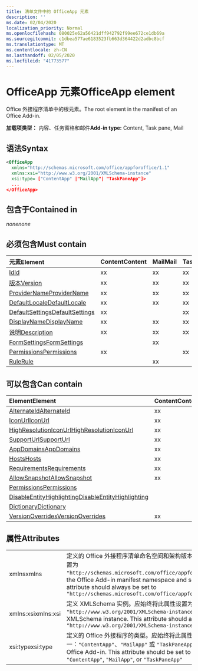 ```yaml
---
title: 清单文件中的 OfficeApp 元素
description: ''
ms.date: 02/04/2020
localization_priority: Normal
ms.openlocfilehash: 080025e62a56421dff942792f99ee672ce1db69a
ms.sourcegitcommit: c1dbea577ae6183523fb663d364422d2adbc8bcf
ms.translationtype: MT
ms.contentlocale: zh-CN
ms.lasthandoff: 02/05/2020
ms.locfileid: "41773577"
---
```

# <a name="officeapp-element"></a><span data-ttu-id="fa9f9-102">OfficeApp 元素</span><span class="sxs-lookup"><span data-stu-id="fa9f9-102">OfficeApp element</span></span>

<span data-ttu-id="fa9f9-103">Office 外接程序清单中的根元素。</span><span class="sxs-lookup"><span data-stu-id="fa9f9-103">The root element in the manifest of an Office Add-in.</span></span>

<span data-ttu-id="fa9f9-104">**加载项类型：** 内容、任务窗格和邮件</span><span class="sxs-lookup"><span data-stu-id="fa9f9-104">**Add-in type:** Content, Task pane, Mail</span></span>

## <a name="syntax"></a><span data-ttu-id="fa9f9-105">语法</span><span class="sxs-lookup"><span data-stu-id="fa9f9-105">Syntax</span></span>

```XML
<OfficeApp 
  xmlns="http://schemas.microsoft.com/office/appforoffice/1.1" 
  xmlns:xsi="http://www.w3.org/2001/XMLSchema-instance" 
  xsi:type= ["ContentApp" |"MailApp"| "TaskPaneApp"]>
  ...
</OfficeApp>
```

## <a name="contained-in"></a><span data-ttu-id="fa9f9-106">包含于</span><span class="sxs-lookup"><span data-stu-id="fa9f9-106">Contained in</span></span>

 <span data-ttu-id="fa9f9-107">_none_</span><span class="sxs-lookup"><span data-stu-id="fa9f9-107">_none_</span></span>

## <a name="must-contain"></a><span data-ttu-id="fa9f9-108">必须包含</span><span class="sxs-lookup"><span data-stu-id="fa9f9-108">Must contain</span></span>

|<span data-ttu-id="fa9f9-109">**元素**</span><span class="sxs-lookup"><span data-stu-id="fa9f9-109">**Element**</span></span>|<span data-ttu-id="fa9f9-110">**Content**</span><span class="sxs-lookup"><span data-stu-id="fa9f9-110">**Content**</span></span>|<span data-ttu-id="fa9f9-111">**Mail**</span><span class="sxs-lookup"><span data-stu-id="fa9f9-111">**Mail**</span></span>|<span data-ttu-id="fa9f9-112">**TaskPane**</span><span class="sxs-lookup"><span data-stu-id="fa9f9-112">**TaskPane**</span></span>|
|:-----|:-----|:-----|:-----|
|[<span data-ttu-id="fa9f9-113">Id</span><span class="sxs-lookup"><span data-stu-id="fa9f9-113">Id</span></span>](id.md)|<span data-ttu-id="fa9f9-114">x</span><span class="sxs-lookup"><span data-stu-id="fa9f9-114">x</span></span>|<span data-ttu-id="fa9f9-115">x</span><span class="sxs-lookup"><span data-stu-id="fa9f9-115">x</span></span>|<span data-ttu-id="fa9f9-116">x</span><span class="sxs-lookup"><span data-stu-id="fa9f9-116">x</span></span>|
|[<span data-ttu-id="fa9f9-117">版本</span><span class="sxs-lookup"><span data-stu-id="fa9f9-117">Version</span></span>](version.md)|<span data-ttu-id="fa9f9-118">x</span><span class="sxs-lookup"><span data-stu-id="fa9f9-118">x</span></span>|<span data-ttu-id="fa9f9-119">x</span><span class="sxs-lookup"><span data-stu-id="fa9f9-119">x</span></span>|<span data-ttu-id="fa9f9-120">x</span><span class="sxs-lookup"><span data-stu-id="fa9f9-120">x</span></span>|
|[<span data-ttu-id="fa9f9-121">ProviderName</span><span class="sxs-lookup"><span data-stu-id="fa9f9-121">ProviderName</span></span>](providername.md)|<span data-ttu-id="fa9f9-122">x</span><span class="sxs-lookup"><span data-stu-id="fa9f9-122">x</span></span>|<span data-ttu-id="fa9f9-123">x</span><span class="sxs-lookup"><span data-stu-id="fa9f9-123">x</span></span>|<span data-ttu-id="fa9f9-124">x</span><span class="sxs-lookup"><span data-stu-id="fa9f9-124">x</span></span>|
|[<span data-ttu-id="fa9f9-125">DefaultLocale</span><span class="sxs-lookup"><span data-stu-id="fa9f9-125">DefaultLocale</span></span>](defaultlocale.md)|<span data-ttu-id="fa9f9-126">x</span><span class="sxs-lookup"><span data-stu-id="fa9f9-126">x</span></span>|<span data-ttu-id="fa9f9-127">x</span><span class="sxs-lookup"><span data-stu-id="fa9f9-127">x</span></span>|<span data-ttu-id="fa9f9-128">x</span><span class="sxs-lookup"><span data-stu-id="fa9f9-128">x</span></span>|
|[<span data-ttu-id="fa9f9-129">DefaultSettings</span><span class="sxs-lookup"><span data-stu-id="fa9f9-129">DefaultSettings</span></span>](defaultsettings.md)|<span data-ttu-id="fa9f9-130">x</span><span class="sxs-lookup"><span data-stu-id="fa9f9-130">x</span></span>||<span data-ttu-id="fa9f9-131">x</span><span class="sxs-lookup"><span data-stu-id="fa9f9-131">x</span></span>|
|[<span data-ttu-id="fa9f9-132">DisplayName</span><span class="sxs-lookup"><span data-stu-id="fa9f9-132">DisplayName</span></span>](displayname.md)|<span data-ttu-id="fa9f9-133">x</span><span class="sxs-lookup"><span data-stu-id="fa9f9-133">x</span></span>|<span data-ttu-id="fa9f9-134">x</span><span class="sxs-lookup"><span data-stu-id="fa9f9-134">x</span></span>|<span data-ttu-id="fa9f9-135">x</span><span class="sxs-lookup"><span data-stu-id="fa9f9-135">x</span></span>|
|[<span data-ttu-id="fa9f9-136">说明</span><span class="sxs-lookup"><span data-stu-id="fa9f9-136">Description</span></span>](description.md)|<span data-ttu-id="fa9f9-137">x</span><span class="sxs-lookup"><span data-stu-id="fa9f9-137">x</span></span>|<span data-ttu-id="fa9f9-138">x</span><span class="sxs-lookup"><span data-stu-id="fa9f9-138">x</span></span>|<span data-ttu-id="fa9f9-139">x</span><span class="sxs-lookup"><span data-stu-id="fa9f9-139">x</span></span>|
|[<span data-ttu-id="fa9f9-140">FormSettings</span><span class="sxs-lookup"><span data-stu-id="fa9f9-140">FormSettings</span></span>](formsettings.md)||<span data-ttu-id="fa9f9-141">x</span><span class="sxs-lookup"><span data-stu-id="fa9f9-141">x</span></span>||
|[<span data-ttu-id="fa9f9-142">Permissions</span><span class="sxs-lookup"><span data-stu-id="fa9f9-142">Permissions</span></span>](permissions.md)|<span data-ttu-id="fa9f9-143">x</span><span class="sxs-lookup"><span data-stu-id="fa9f9-143">x</span></span>||<span data-ttu-id="fa9f9-144">x</span><span class="sxs-lookup"><span data-stu-id="fa9f9-144">x</span></span>|
|[<span data-ttu-id="fa9f9-145">Rule</span><span class="sxs-lookup"><span data-stu-id="fa9f9-145">Rule</span></span>](rule.md)||<span data-ttu-id="fa9f9-146">x</span><span class="sxs-lookup"><span data-stu-id="fa9f9-146">x</span></span>||

## <a name="can-contain"></a><span data-ttu-id="fa9f9-147">可以包含</span><span class="sxs-lookup"><span data-stu-id="fa9f9-147">Can contain</span></span>

|<span data-ttu-id="fa9f9-148">**Element**</span><span class="sxs-lookup"><span data-stu-id="fa9f9-148">**Element**</span></span>|<span data-ttu-id="fa9f9-149">**Content**</span><span class="sxs-lookup"><span data-stu-id="fa9f9-149">**Content**</span></span>|<span data-ttu-id="fa9f9-150">**Mail**</span><span class="sxs-lookup"><span data-stu-id="fa9f9-150">**Mail**</span></span>|<span data-ttu-id="fa9f9-151">**TaskPane**</span><span class="sxs-lookup"><span data-stu-id="fa9f9-151">**TaskPane**</span></span>|
|:-----|:-----|:-----|:-----|
|[<span data-ttu-id="fa9f9-152">AlternateId</span><span class="sxs-lookup"><span data-stu-id="fa9f9-152">AlternateId</span></span>](alternateid.md)|<span data-ttu-id="fa9f9-153">x</span><span class="sxs-lookup"><span data-stu-id="fa9f9-153">x</span></span>|<span data-ttu-id="fa9f9-154">x</span><span class="sxs-lookup"><span data-stu-id="fa9f9-154">x</span></span>|<span data-ttu-id="fa9f9-155">x</span><span class="sxs-lookup"><span data-stu-id="fa9f9-155">x</span></span>|
|[<span data-ttu-id="fa9f9-156">IconUrl</span><span class="sxs-lookup"><span data-stu-id="fa9f9-156">IconUrl</span></span>](iconurl.md)|<span data-ttu-id="fa9f9-157">x</span><span class="sxs-lookup"><span data-stu-id="fa9f9-157">x</span></span>|<span data-ttu-id="fa9f9-158">x</span><span class="sxs-lookup"><span data-stu-id="fa9f9-158">x</span></span>|<span data-ttu-id="fa9f9-159">x</span><span class="sxs-lookup"><span data-stu-id="fa9f9-159">x</span></span>|
|[<span data-ttu-id="fa9f9-160">HighResolutionIconUrl</span><span class="sxs-lookup"><span data-stu-id="fa9f9-160">HighResolutionIconUrl</span></span>](highresolutioniconurl.md)|<span data-ttu-id="fa9f9-161">x</span><span class="sxs-lookup"><span data-stu-id="fa9f9-161">x</span></span>|<span data-ttu-id="fa9f9-162">x</span><span class="sxs-lookup"><span data-stu-id="fa9f9-162">x</span></span>|<span data-ttu-id="fa9f9-163">x</span><span class="sxs-lookup"><span data-stu-id="fa9f9-163">x</span></span>|
|[<span data-ttu-id="fa9f9-164">SupportUrl</span><span class="sxs-lookup"><span data-stu-id="fa9f9-164">SupportUrl</span></span>](supporturl.md)|<span data-ttu-id="fa9f9-165">x</span><span class="sxs-lookup"><span data-stu-id="fa9f9-165">x</span></span>|<span data-ttu-id="fa9f9-166">x</span><span class="sxs-lookup"><span data-stu-id="fa9f9-166">x</span></span>|<span data-ttu-id="fa9f9-167">x</span><span class="sxs-lookup"><span data-stu-id="fa9f9-167">x</span></span>|
|[<span data-ttu-id="fa9f9-168">AppDomains</span><span class="sxs-lookup"><span data-stu-id="fa9f9-168">AppDomains</span></span>](appdomains.md)|<span data-ttu-id="fa9f9-169">x</span><span class="sxs-lookup"><span data-stu-id="fa9f9-169">x</span></span>|<span data-ttu-id="fa9f9-170">x</span><span class="sxs-lookup"><span data-stu-id="fa9f9-170">x</span></span>|<span data-ttu-id="fa9f9-171">x</span><span class="sxs-lookup"><span data-stu-id="fa9f9-171">x</span></span>|
|[<span data-ttu-id="fa9f9-172">Hosts</span><span class="sxs-lookup"><span data-stu-id="fa9f9-172">Hosts</span></span>](hosts.md)|<span data-ttu-id="fa9f9-173">x</span><span class="sxs-lookup"><span data-stu-id="fa9f9-173">x</span></span>|<span data-ttu-id="fa9f9-174">x</span><span class="sxs-lookup"><span data-stu-id="fa9f9-174">x</span></span>|<span data-ttu-id="fa9f9-175">x</span><span class="sxs-lookup"><span data-stu-id="fa9f9-175">x</span></span>|
|[<span data-ttu-id="fa9f9-176">Requirements</span><span class="sxs-lookup"><span data-stu-id="fa9f9-176">Requirements</span></span>](requirements.md)|<span data-ttu-id="fa9f9-177">x</span><span class="sxs-lookup"><span data-stu-id="fa9f9-177">x</span></span>|<span data-ttu-id="fa9f9-178">x</span><span class="sxs-lookup"><span data-stu-id="fa9f9-178">x</span></span>|<span data-ttu-id="fa9f9-179">x</span><span class="sxs-lookup"><span data-stu-id="fa9f9-179">x</span></span>|
|[<span data-ttu-id="fa9f9-180">AllowSnapshot</span><span class="sxs-lookup"><span data-stu-id="fa9f9-180">AllowSnapshot</span></span>](allowsnapshot.md)|<span data-ttu-id="fa9f9-181">x</span><span class="sxs-lookup"><span data-stu-id="fa9f9-181">x</span></span>|||
|[<span data-ttu-id="fa9f9-182">Permissions</span><span class="sxs-lookup"><span data-stu-id="fa9f9-182">Permissions</span></span>](permissions.md)||<span data-ttu-id="fa9f9-183">x</span><span class="sxs-lookup"><span data-stu-id="fa9f9-183">x</span></span>||
|[<span data-ttu-id="fa9f9-184">DisableEntityHighlighting</span><span class="sxs-lookup"><span data-stu-id="fa9f9-184">DisableEntityHighlighting</span></span>](disableentityhighlighting.md)||<span data-ttu-id="fa9f9-185">x</span><span class="sxs-lookup"><span data-stu-id="fa9f9-185">x</span></span>||
|[<span data-ttu-id="fa9f9-186">Dictionary</span><span class="sxs-lookup"><span data-stu-id="fa9f9-186">Dictionary</span></span>](dictionary.md)|||<span data-ttu-id="fa9f9-187">x</span><span class="sxs-lookup"><span data-stu-id="fa9f9-187">x</span></span>|
|[<span data-ttu-id="fa9f9-188">VersionOverrides</span><span class="sxs-lookup"><span data-stu-id="fa9f9-188">VersionOverrides</span></span>](versionoverrides.md)|<span data-ttu-id="fa9f9-189">x</span><span class="sxs-lookup"><span data-stu-id="fa9f9-189">x</span></span>|<span data-ttu-id="fa9f9-190">x</span><span class="sxs-lookup"><span data-stu-id="fa9f9-190">x</span></span>|<span data-ttu-id="fa9f9-191">x</span><span class="sxs-lookup"><span data-stu-id="fa9f9-191">x</span></span>|

## <a name="attributes"></a><span data-ttu-id="fa9f9-192">属性</span><span class="sxs-lookup"><span data-stu-id="fa9f9-192">Attributes</span></span>

|||
|:-----|:-----|
|<span data-ttu-id="fa9f9-193">xmlns</span><span class="sxs-lookup"><span data-stu-id="fa9f9-193">xmlns</span></span>|<span data-ttu-id="fa9f9-p101">定义的 Office 外接程序清单命名空间和架构版本。应始终将此属性设置为 `"http://schemas.microsoft.com/office/appforoffice/1.1"`</span><span class="sxs-lookup"><span data-stu-id="fa9f9-p101">Defines the Office Add-in manifest namespace and schema version. This attribute should always be set to  `"http://schemas.microsoft.com/office/appforoffice/1.1"`</span></span>|
|<span data-ttu-id="fa9f9-196">xmlns:xsi</span><span class="sxs-lookup"><span data-stu-id="fa9f9-196">xmlns:xsi</span></span>|<span data-ttu-id="fa9f9-p102">定义 XMLSchema 实例。应始终将此属性设置为 `"http://www.w3.org/2001/XMLSchema-instance"`</span><span class="sxs-lookup"><span data-stu-id="fa9f9-p102">Defines the XMLSchema instance. This attribute should always be set to  `"http://www.w3.org/2001/XMLSchema-instance"`</span></span>|
|<span data-ttu-id="fa9f9-199">xsi:type</span><span class="sxs-lookup"><span data-stu-id="fa9f9-199">xsi:type</span></span>|<span data-ttu-id="fa9f9-p103">定义的 Office 外接程序的类型。应始终将此属性设置为下列值之一：`"ContentApp"`、`"MailApp"` 或 `"TaskPaneApp"`</span><span class="sxs-lookup"><span data-stu-id="fa9f9-p103">Defines the kind of Office Add-in. This attribute should be set to one of:  `"ContentApp"`,  `"MailApp"`, or  `"TaskPaneApp"`</span></span>|
